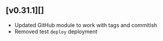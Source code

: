 ## [v0.31.1][]

- Updated GitHub module to work with tags and commitish
- Removed test `deploy` deployment
